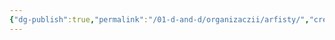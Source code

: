 ```yaml
---
{"dg-publish":true,"permalink":"/01-d-and-d/organizaczii/arfisty/","created":"2024-11-09T09:06:49.861+03:00","updated":"2023-12-26T14:54:13.092+03:00"}
---
```


